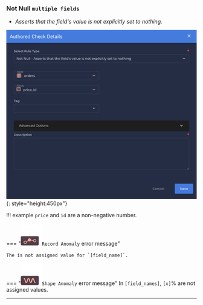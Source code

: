 ### Not Null <spam id='multiple-fields'>`multiple fields`</spam>
* *Asserts that the field's value is not explicitly set to nothing.*

![Screenshot](../assets/checks/rule-types/not-null-check.png){: style="height:450px"}

!!! example
    `price` and `id` are a non-negative number.

=== "![Screenshot](../assets/checks/rule-types/icons/icon-record-anomaly-dark.svg)`Record Anomaly` error message"

    The is not assigned value for `[field_name]`.

=== "![Screenshot](../assets/checks/rule-types/icons/icon-shape-anomaly-dark.svg)`Shape Anomaly` error message"
    In `[field_names]`, `[x]`% are not assigned values.

---